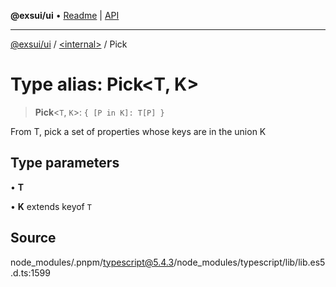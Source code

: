 **@exsui/ui** • [Readme](../../README.md) \| [API](../../globals.md)

***

[@exsui/ui](../../README.md) / [\<internal\>](../README.md) / Pick

# Type alias: Pick\<T, K\>

> **Pick**\<`T`, `K`\>: `{ [P in K]: T[P] }`

From T, pick a set of properties whose keys are in the union K

## Type parameters

• **T**

• **K** extends keyof `T`

## Source

node\_modules/.pnpm/typescript@5.4.3/node\_modules/typescript/lib/lib.es5.d.ts:1599
